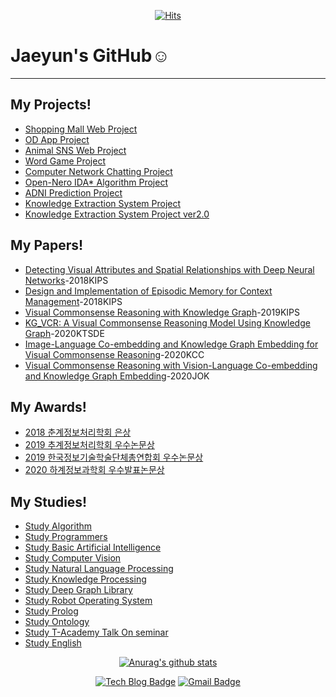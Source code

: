 <div align=center>
  
[![Hits](https://hits.seeyoufarm.com/api/count/incr/badge.svg?url=https%3A%2F%2Fgithub.com%2Fjaeyun95%2Fhit-counter)](https://hits.seeyoufarm.com)

</div>

# Jaeyun's GitHub:relaxed:
---
## My Projects!   
* [Shopping Mall Web Project](https://github.com/jaeyun95/SoftwareSE_WebProject)   
* [OD App Project](https://github.com/jaeyun95/OD)
* [Animal SNS Web Project](https://github.com/jaeyun95/ANIMAL)   
* [Word Game Project](https://github.com/jaeyun95/WordGame)   
* [Computer Network Chatting Project]()   
* [Open-Nero IDA* Algorithm Project]()   
* [ADNI Prediction Project](https://github.com/jaeyun95/AD_Prediction)   
* [Knowledge Extraction System Project](https://github.com/jaeyun95/KnowledgeExtraction)   
* [Knowledge Extraction System Project ver2.0](https://github.com/jaeyun95/KnowledgeExtraction_vers2.0)   

## My Papers!
* [Detecting Visual Attributes and Spatial Relationships with Deep Neural Networks](https://www.eiric.or.kr/literature/ser_view.php?SnxGubun=INME&mode=total&searchCate=literature&literature=Y&more=Y&research=Y&pg=2&gu=INME001F8&cmd=qryview&SnxIndxNum=213385&q1_yy=2018&q1_mm=05&rownum=16&totalCnt=135&q1_t=6rmA7J247LKg&listUrl=L2xpdGVyYXR1cmUvcmVzdWx0LnBocD9TbnhHdWJ1bj1JTk1FJm1vZGU9dG90YWwmc2VhcmNoQ2F0ZT1saXRlcmF0dXJlJmxpdGVyYXR1cmU9WSZxMT0lQjElRTglQzAlQ0UlQzMlQjYmbW9yZT1ZJmYxPU1OJnJlc2VhcmNoPVkmcGc9Mg==&f1=MN&q1=%B1%E8%C0%CE%C3%B6)-2018KIPS   
* [Design and Implementation of Episodic Memory for Context Management](https://www.eiric.or.kr/literature/ser_view.php?SnxGubun=INME&mode=total&searchCate=literature&literature=Y&more=Y&research=Y&pg=2&gu=INME001F9&cmd=qryview&SnxIndxNum=219264&q1_yy=2018&q1_mm=11&rownum=11&totalCnt=135&q1_t=6rmA7J247LKg&listUrl=L2xpdGVyYXR1cmUvcmVzdWx0LnBocD9TbnhHdWJ1bj1JTk1FJm1vZGU9dG90YWwmc2VhcmNoQ2F0ZT1saXRlcmF0dXJlJmxpdGVyYXR1cmU9WSZxMT0lQjElRTglQzAlQ0UlQzMlQjYmbW9yZT1ZJmYxPU1OJnJlc2VhcmNoPVkmcGc9Mg==&f1=MN&q1=%B1%E8%C0%CE%C3%B6)-2018KIPS   
* [Visual Commonsense Reasoning with Knowledge Graph](http://kips.or.kr/bbs/confn/article/1024)-2019KIPS   
* [KG_VCR: A Visual Commonsense Reasoning Model Using Knowledge Graph](http://ktsde.kips.or.kr/digital-library/23377)-2020KTSDE   
* [Image-Language Co-embedding and Knowledge Graph Embedding for Visual Commonsense Reasoning](http://www.kiise.or.kr/academy/board/publishList2.fa?MENU_ID=060500)-2020KCC   
* [Visual Commonsense Reasoning with Vision-Language Co-embedding and Knowledge Graph Embedding]()-2020JOK   

## My Awards!
* [2018 춘계정보처리학회 은상](https://github.com/jaeyun95/jaeyun95/blob/master/Awards/2018spring/README.md)   
* [2019 추계정보처리학회 우수논문상](https://github.com/jaeyun95/jaeyun95/blob/master/Awards/2019autumn/README.md)   
* [2019 한국정보기술학술단체총연합회 우수논문상](https://github.com/jaeyun95/jaeyun95/blob/master/Awards/2019autumn/README.md)   
* [2020 하계정보과학회 우수발표논문상](https://github.com/jaeyun95/jaeyun95/tree/master/Awards/2020summer/README.md)   

## My Studies! 
* [Study Algorithm](https://github.com/jaeyun95/Algorithm)   
* [Study Programmers](https://github.com/jaeyun95/Programmers)   
* [Study Basic Artificial Intelligence](https://github.com/jaeyun95/AI-Study)   
* [Study Computer Vision](https://github.com/jaeyun95/Computer_Vision)   
* [Study Natural Language Processing](https://github.com/jaeyun95/Natural_Language_Processing)   
* [Study Knowledge Processing](https://github.com/jaeyun95/Knowledge_Processing)   
* [Study Deep Graph Library](https://github.com/jaeyun95/DGL)   
* [Study Robot Operating System](https://github.com/jaeyun95/ROS)   
* [Study Prolog](https://github.com/jaeyun95/Prolog)   
* [Study Ontology](https://github.com/jaeyun95/Ontology)   
* [Study T-Academy Talk On seminar](https://github.com/jaeyun95/T-Academy)   
* [Study English](https://github.com/jaeyun95/EnglishStudy)   




<div align=center>

[![Anurag's github stats](https://github-readme-stats.vercel.app/api?username=jaeyun95)](https://github.com/anuraghazra/github-readme-stats)   

[![Tech Blog Badge](http://img.shields.io/badge/-Tech%20blog-black?style=flat-square&logo=github&link=https://blog.naver.com/jaeyoon_95)](https://blog.naver.com/jaeyoon_95)
[![Gmail Badge](https://img.shields.io/badge/Gmail-d14836?style=flat-square&logo=Gmail&logoColor=white&link=mailto:wodbs9522@gmail.com)](mailto:wodbs9522@gmail.com)
</div>
